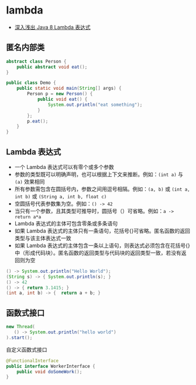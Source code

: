 # lambda

- [深入浅出 Java 8 Lambda 表达式](http://blog.oneapm.com/apm-tech/226.html)

## 匿名内部类

```java
abstract class Person {
    public abstract void eat();
}

public class Demo {
    public static void main(String[] args) {
        Person p = new Person() {
            public void eat() {
                System.out.println("eat something");
            }
        };
        p.eat();
    }
}
```

## Lambda 表达式

- 一个 Lambda 表达式可以有零个或多个参数
- 参数的类型既可以明确声明，也可以根据上下文来推断。例如：`(int a)` 与 `(a)` 效果相同
- 所有参数需包含在圆括号内，参数之间用逗号相隔。例如：`(a, b)` 或 `(int a, int b)` 或 `(String a, int b, float c)`
- 空圆括号代表参数集为空。例如：`() -> 42`
- 当只有一个参数，且其类型可推导时，圆括号（）可省略。例如：`a -> return a*a`
- Lambda 表达式的主体可包含零条或多条语句
- 如果 Lambda 表达式的主体只有一条语句，花括号{}可省略。匿名函数的返回类型与该主体表达式一致
- 如果 Lambda 表达式的主体包含一条以上语句，则表达式必须包含在花括号{}中（形成代码块）。匿名函数的返回类型与代码块的返回类型一致，若没有返回则为空

```java
() -> System.out.println("Hello World");
(String s) -> { System.out.println(s); }
() -> 42
() -> { return 3.1415; }
(int a, int b) -> {  return a + b; }
```

## 函数式接口

```java
new Thread(
   () -> System.out.println("hello world")
).start();
```

自定义函数式接口

```java
@FunctionalInterface
public interface WorkerInterface {
    public void doSomeWork();
}
```

